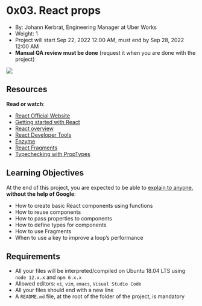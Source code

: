 # 0x03. React props

-   By:  Johann Kerbrat, Engineering Manager at Uber Works
-   Weight:  1
-   Project will start  Sep 22, 2022 12:00 AM, must end by  Sep 28, 2022 12:00 AM
-   **Manual QA review must be done**  (request it when you are done with the project)

![](https://holbertonintranet.s3.amazonaws.com/uploads/medias/2019/12/cd505f5320193e7f187e.jpeg?X-Amz-Algorithm=AWS4-HMAC-SHA256&X-Amz-Credential=AKIARDDGGGOU5BHMTQX4%2F20220928%2Fus-east-1%2Fs3%2Faws4_request&X-Amz-Date=20220928T000330Z&X-Amz-Expires=86400&X-Amz-SignedHeaders=host&X-Amz-Signature=84eab4fed8580f1de13db522f7c0f4b3ec02f717b14f2b0dc502f802c54c599c)

## Resources

**Read or watch**:

-   [React Official Website](https://intranet.hbtn.io/rltoken/lCQJJpZHpMpUeaikvfWkvQ "React Official Website")
-   [Getting started with React](https://intranet.hbtn.io/rltoken/69ncr-lF1LqrQUXw6moDOg "Getting started with React")
-   [React overview](https://intranet.hbtn.io/rltoken/QrEoMO7vBdIfoSJsHxKiOQ "React overview")
-   [React Developer Tools](https://intranet.hbtn.io/rltoken/7JV6Gfgjzq6qipmijtzhGA "React Developer Tools")
-   [Enzyme](https://intranet.hbtn.io/rltoken/uLWnKyEPgaep3g7a8DQR9A "Enzyme")
-   [React Fragments](https://intranet.hbtn.io/rltoken/DY26UdLXFqKGA08pZsGH9w "React Fragments")
-   [Typechecking with PropTypes](https://intranet.hbtn.io/rltoken/iXcePrNqTBUighf5ZUfM6A "Typechecking with PropTypes")

## Learning Objectives

At the end of this project, you are expected to be able to  [explain to anyone](https://intranet.hbtn.io/rltoken/fLMKq5bervijnDI4IQ0igw "explain to anyone"),  **without the help of Google**:

-   How to create basic React components using functions
-   How to reuse components
-   How to pass properties to components
-   How to define types for components
-   How to use Fragments
-   When to use a key to improve a loop’s performance

## Requirements

-   All your files will be interpreted/compiled on Ubuntu 18.04 LTS using  `node 12.x.x`  and  `npm 6.x.x`
-   Allowed editors:  `vi`,  `vim`,  `emacs`,  `Visual Studio Code`
-   All your files should end with a new line
-   A  `README.md`  file, at the root of the folder of the project, is mandatory